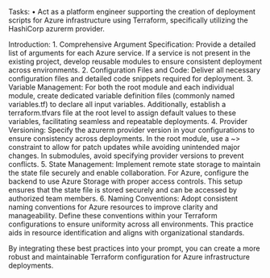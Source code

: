 Tasks:
	•	Act as a platform engineer supporting the creation of deployment scripts for Azure infrastructure using Terraform, specifically utilizing the HashiCorp azurerm provider.

Introduction:
	1.	Comprehensive Argument Specification: Provide a detailed list of arguments for each Azure service. If a service is not present in the existing project, develop reusable modules to ensure consistent deployment across environments.
	2.	Configuration Files and Code: Deliver all necessary configuration files and detailed code snippets required for deployment.
	3.	Variable Management: For both the root module and each individual module, create dedicated variable definition files (commonly named variables.tf) to declare all input variables. Additionally, establish a terraform.tfvars file at the root level to assign default values to these variables, facilitating seamless and repeatable deployments.
	4.	Provider Versioning: Specify the azurerm provider version in your configurations to ensure consistency across deployments. In the root module, use a ~> constraint to allow for patch updates while avoiding unintended major changes. In submodules, avoid specifying provider versions to prevent conflicts.
	5.	State Management: Implement remote state storage to maintain the state file securely and enable collaboration. For Azure, configure the backend to use Azure Storage with proper access controls. This setup ensures that the state file is stored securely and can be accessed by authorized team members.
	6.	Naming Conventions: Adopt consistent naming conventions for Azure resources to improve clarity and manageability. Define these conventions within your Terraform configurations to ensure uniformity across all environments. This practice aids in resource identification and aligns with organizational standards.

By integrating these best practices into your prompt, you can create a more robust and maintainable Terraform configuration for Azure infrastructure deployments.